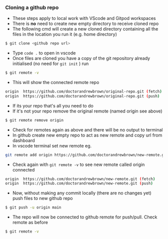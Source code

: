 ###  Cloning a github repo
- These steps apply to local work with VScode and Gitpod workspaces
- There is **no** need to create new empty directory to receive cloned repo
- The following cmd will create a new cloned directory containing all the files in the location you run it (e.g. home directory)
``` bash
$ git clone <github repo url>
```
- Type ```code .``` to open in vscode
- Once files are cloned you have a copy of the git repository already initialised (no need for ```git init``` ) run 
```bash
$ git remote -v 
```
- This will show the connected remote repo
``` bash
origin  https://github.com/doctorandrewbrown/original-repo.git (fetch)
origin  https://github.com/doctorandrewbrown/original-repo.git (push)
```
- If its your repo that's all you need to do
- If it's not your repo remove the original remote (named origin see above)
``` bash
$ git remote remove origin
```
- Check for remotes again as above and there will be no output to terminal
- In github create new empty repo to act as new remote and copy url from dashboard
- In vscode terminal set new remote eg.
``` bash
git remote add origin https://github.com/doctorandrewbrown/new-remote.git
```
- Check again with ```git remote -v``` to see new remote called origin connected 
```bash
origin  https://github.com/doctorandrewbrown/new-remote.git (fetch)
origin  https://github.com/doctorandrewbrown/new-remote.git (push)
```
- Now, without making any commit locally (there are no changes yet) push files to new github repo 
```bash
$ git push -u origin main
```
- The repo will now be connected to github remote for push/pull. Check remote as before
```bash
$ git remote -v 
```
